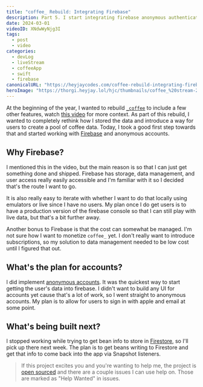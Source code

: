 ```yaml
---
title: "coffee_ Rebuild: Integrating Firebase"
description: Part 5. I start integrating firebase anonymous authentication and security rules.
date: 2024-03-01
videoID: XNdwWyNjg3I
tags: 
  - post
  - video
categories:
  - devLog
  - liveStream
  - coffeeApp
  - swift
  - firebase
canonicalURL: "https://heyjaycodes.com/coffee-rebuild-integrating-firebase"
heroImage: "https://thorgi.heyjay.lol/hjc/thumbnails/coffee_%20stream-20240301.jpg"
---
```


At the beginning of the year, I wanted to rebuild [`_coffee`](https://heyjay.url.lol/coffeetrackergh) to include a few other features, watch [this video](https://youtube.com/live/nkVbtRdgF8E?feature=share) for more context. As part of this rebuild, I wanted to completely rethink how I stored the data and introduce a way for users to create a pool of coffee data. Today, I took a good first step towards that and started working with [Firebase](https://firebase.google.com/) and anonymous accounts.

## Why Firebase?

I mentioned this in the video, but the main reason is so that I can just get something done and shipped. Firebase has storage, data management, and user access really easily accessible and I'm familiar with it so I decided that's the route I want to go.

It is also really easy to iterate with whether I want to do that locally using emulators or live since I have no users. My plan once I do get users is to have a production version of the firebase console so that I can still play with live data, but that's a bit further away.

Another bonus to Firebase is that the cost can somewhat be managed. I'm not sure how I want to monetize `coffee_` yet. I don't really want to introduce subscriptions, so my solution to data management needed to be low cost until I figured that out.

## What's the plan for accounts?

I did implement [anonymous accounts](https://firebase.google.com/docs/auth/ios/anonymous-auth). It was the quickest way to start getting the user's data into firebase. I didn't want to build any UI for accounts yet cause that's a lot of work, so I went straight to anonymous accounts. My plan is to allow for users to sign in with apple and email at some point.

## What's being built next?

I stopped working while trying to get bean info to store in [Firestore](https://firebase.google.com/docs/firestore), so I'll pick up there next week. The plan is to get beans writing to Firestore and get that info to come back into the app via Snapshot listeners.

> If this project excites you and you're wanting to help me, the project is [open sourced](https://heyjay.url.lol/coffeetrackergh) and there are a couple issues I can use help on. Those are marked as "Help Wanted" in issues.